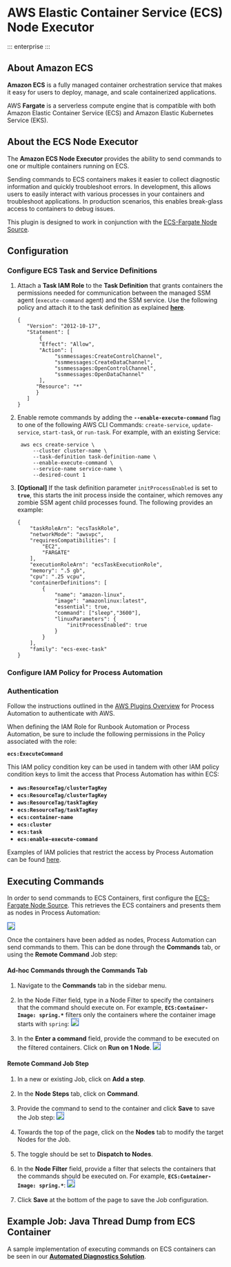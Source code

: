 #  AWS Elastic Container Service (ECS) Node Executor
::: enterprise
:::

## About Amazon ECS

**Amazon ECS** is a fully managed container orchestration service that makes it easy for users to deploy, manage, and scale containerized applications.

AWS **Fargate** is a serverless compute engine that is compatible with both Amazon Elastic Container Service (ECS) and Amazon Elastic Kubernetes Service (EKS).

## About the ECS Node Executor

The **Amazon ECS Node Executor** provides the ability to send commands to one or multiple containers running on ECS.

Sending commands to ECS containers makes it easier to collect diagnostic information and quickly troubleshoot errors. In development,
this allows users to easily interact with various processes in your containers and troubleshoot applications. In production scenarios,
this enables break-glass access to containers to debug issues.

This plugin is designed to work in conjunction with the [ECS-Fargate Node Source](/manual/projects/resource-model-sources/ecs-fargate).

## Configuration

### Configure ECS Task and Service Definitions

1. Attach a **Task IAM Role** to the **Task Definition** that grants containers the permissions needed for communication between the managed SSM agent (`execute-command` agent) and the SSM service.
   Use the following policy and attach it to the task definition as explained [**here**](https://docs.aws.amazon.com/AmazonECS/latest/developerguide/task-iam-roles.html).
    ```
    {
       "Version": "2012-10-17",
       "Statement": [
           {
           "Effect": "Allow",
           "Action": [
                "ssmmessages:CreateControlChannel",
                "ssmmessages:CreateDataChannel",
                "ssmmessages:OpenControlChannel",
                "ssmmessages:OpenDataChannel"
           ],
          "Resource": "*"
          }
       ]
    }
    ```
2. Enable remote commands by adding the **`--enable-execute-command`** flag to one of the following AWS CLI Commands: `create-service`, `update-service`, `start-task`, or `run-task`.
   For example, with an existing Service:
    ```
     aws ecs create-service \
         --cluster cluster-name \
         --task-definition task-definition-name \
         --enable-execute-command \
         --service-name service-name \
         --desired-count 1
    ```
3. **[Optional]** If the task definition parameter `initProcessEnabled` is set to **`true`**, this starts the init process inside the container,
   which removes any zombie SSM agent child processes found. The following provides an example:
    ```
    {
        "taskRoleArn": "ecsTaskRole",
        "networkMode": "awsvpc",
        "requiresCompatibilities": [
            "EC2",
            "FARGATE"
        ],
        "executionRoleArn": "ecsTaskExecutionRole",
        "memory": ".5 gb",
        "cpu": ".25 vcpu",
        "containerDefinitions": [
            {
                "name": "amazon-linux",
                "image": "amazonlinux:latest",
                "essential": true,
                "command": ["sleep","3600"],
                "linuxParameters": {
                    "initProcessEnabled": true
                }
            }
        ],
        "family": "ecs-exec-task"
    }
    ```
   
### Configure IAM Policy for Process Automation

### Authentication
Follow the instructions outlined in the [AWS Plugins Overview](/docs/manual/plugins/aws-plugins-overview.html) for Process Automation to authenticate with AWS.

When defining the IAM Role for Runbook Automation or Process Automation, be sure to include the following permissions in the Policy associated with the role:

**`ecs:ExecuteCommand`**

This IAM policy condition key can be used in tandem with other IAM policy condition keys to limit the access that Process Automation has within ECS:

* **`aws:ResourceTag/clusterTagKey`**
* **`ecs:ResourceTag/clusterTagKey`**
* **`aws:ResourceTag/taskTagKey`**
* **`ecs:ResourceTag/taskTagKey`**
* **`ecs:container-name`**
* **`ecs:cluster`**
* **`ecs:task`**
* **`ecs:enable-execute-command`**

Examples of IAM policies that restrict the access by Process Automation can be found [here](https://docs.aws.amazon.com/AmazonECS/latest/developerguide/ecs-exec.html).

## Executing Commands

In order to send commands to ECS Containers, first configure the [ECS-Fargate Node Source](/manual/projects/resource-model-sources/ecs-fargate).
This retrieves the ECS containers and presents them as nodes in Process Automation:

<img style='border:1px solid #327af6' src="@assets/img/aws-ecs-node-inventory.png" />

Once the containers have been added as nodes, Process Automation can send commands to them.  This can be done through the **Commands** tab, or using the **Remote Command** Job step:

#### Ad-hoc Commands through the Commands Tab

1. Navigate to the **Commands** tab in the sidebar menu.<br><br>
2. In the Node Filter field, type in a Node Filter to specify the containers that the command should execute on.  For example, **`ECS:Container-Image: spring.*`** filters only the containers
where the container image starts with `spring`:
   <img style='border:1px solid #327af6' src="@assets/img/aws-ecs-node-filter.png" /><br><br>
3. In the **Enter a command** field, provide the command to be executed on the filtered containers. Click on **Run on 1 Node**.
   <img style='border:1px solid #327af6' src="@assets/img/aws-ecs-node-executor-command.png" /><br>

#### Remote Command Job Step

1. In a new or existing Job, click on **Add a step**.<br><br>
2. In the **Node Steps** tab, click on **Command**.<br><br>
3. Provide the command to send to the container and click **Save** to save the Job step:
   <img style='border:1px solid #327af6' src="@assets/img/aws-ecs-remote-command-step.png" /><br><br>
4. Towards the top of the page, click on the **Nodes** tab to modify the target Nodes for the Job.<br><br>
5. The toggle should be set to **Dispatch to Nodes**.<br><br>
6. In the **Node Filter** field, provide a filter that selects the containers that the commands should be executed on. For example, **`ECS:Container-Image: spring.*`**:
   <img style='border:1px solid #327af6' src="@assets/img/aws-ecs-job-node-filter.png" /><br><br>
7. Click **Save** at the bottom of the page to save the Job configuration.

## Example Job: Java Thread Dump from ECS Container
A sample implementation of executing commands on ECS containers can be seen in our [**Automated Diagnostics Solution**](/learning/solutions/automated-diagnostics/solution-overview).